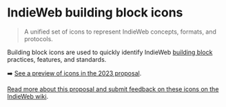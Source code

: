 # IndieWeb building block icons

> A unified set of icons to represent IndieWeb concepts, formats, and protocols.

Building block icons are used to quickly identify IndieWeb [building block](https://indieweb.org/building_blocks) practices, features, and standards.

➡️ [See a preview of icons in the 2023 proposal](https://getindiekit.github.io/indieweb-icons).

[Read more about this proposal and submit feedback on these icons on the IndieWeb wiki](https://indieweb.org/Building_block_icons).
